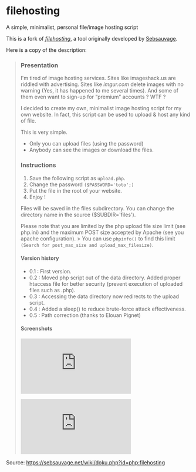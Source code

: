 # filehosting

A simple, minimalist, personal file/image hosting script

This is a fork of [*filehosting*](https://sebsauvage.net/wiki/doku.php?id=php:filehosting), a tool originally developed by [Sebsauvage](https://github.com/sebsauvage).

Here is a copy of the description:

> ### Presentation
> I'm tired of image hosting services. Sites like imageshack.us are riddled with advertising. Sites like *imgur.com* delete images with no warning (Yes, it has
> happened to me several times). And some of them even want to sign-up for “premium” accounts ? WTF ?
> 
> I decided to create my own, minimalist image hosting script for my own website. In fact, this script can be used to upload & host any kind of file.
> 
> This is very simple.
> 
> - Only you can upload files (using the password)
> - Anybody can see the images or download the files.
> 
> ### Instructions
> 
> 1. Save the following script as `upload.php`.
> 2. Change the password `($PASSWORD='toto';)`
> 3. Put the file in the root of your website.
> 4. Enjoy !
>
> Files will be saved in the files subdirectory. You can change the directory name in the source ($SUBDIR='files').
> 
> Please note that you are limited by the php upload file size limit (see php.ini) and the maximum POST size accepted by Apache (see you apache configuration). > You can use `phpinfo()` to find this limit `(Search for post_max_size and upload_max_filesize)`.
> 
> #### Version history
>
> - 0.1 : First version.
> - 0.2 : Moved php script out of the data directory. Added proper htaccess file for better security (prevent execution of uploaded files such as .php).
> - 0.3 : Accessing the data directory now redirects to the upload script.
> - 0.4 : Added a sleep() to reduce brute-force attack effectiveness.
> - 0.5 : Path correction (thanks to Elouan Pignet)
>
> #### Screenshots
> 
> ![Screenshot 1](https://sebsauvage.net/wiki/lib/exe/fetch.php?media=php:filehosting_1.png)
> 
> ![Screenshot 2](https://sebsauvage.net/wiki/lib/exe/fetch.php?media=php:filehosting_2.png)

Source: https://sebsauvage.net/wiki/doku.php?id=php:filehosting
